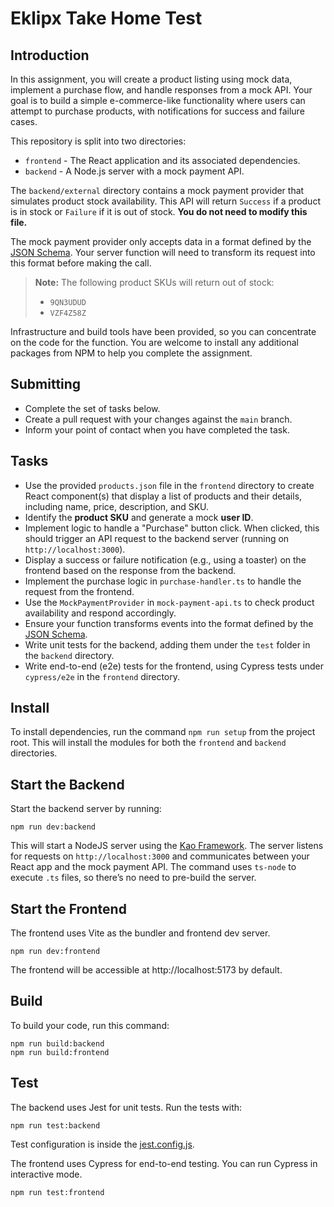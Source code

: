 # Eklipx Take Home Test

## Introduction

In this assignment, you will create a product listing using mock data, implement a purchase flow, and handle responses from a mock API. Your goal is to build a simple e-commerce-like functionality where users can attempt to purchase products, with notifications for success and failure cases.

This repository is split into two directories:
- `frontend` - The React application and its associated dependencies.
- `backend` - A Node.js server with a mock payment API.

The `backend/external` directory contains a mock payment provider that simulates product stock availability. This API will return `Success` if a product is in stock or `Failure` if it is out of stock. **You do not need to modify this file.**

The mock payment provider only accepts data in a format defined by the [JSON Schema](./backend/external/schema.json). Your server function will need to transform its request into this format before making the call.

> **Note:** The following product SKUs will return out of stock:
> - `9QN3UDUD`
> - `VZF4Z58Z`

Infrastructure and build tools have been provided, so you can concentrate on the code for the function.
You are welcome to install any additional packages from NPM to help you complete the assignment.

## Submitting

- Complete the set of tasks below.
- Create a pull request with your changes against the `main` branch.
- Inform your point of contact when you have completed the task.

## Tasks

- Use the provided `products.json` file in the `frontend` directory to create React component(s) that display a list of products and their details, including name, price, description, and SKU.
- Identify the **product SKU** and generate a mock **user ID**.
- Implement logic to handle a "Purchase" button click. When clicked, this should trigger an API request to the backend server (running on `http://localhost:3000`).
- Display a success or failure notification (e.g., using a toaster) on the frontend based on the response from the backend.
- Implement the purchase logic in `purchase-handler.ts` to handle the request from the frontend.
- Use the `MockPaymentProvider` in `mock-payment-api.ts` to check product availability and respond accordingly.
- Ensure your function transforms events into the format defined by the [JSON Schema](./backend/external/schema.json).
- Write unit tests for the backend, adding them under the `test` folder in the `backend` directory.
- Write end-to-end (e2e) tests for the frontend, using Cypress tests under `cypress/e2e` in the `frontend` directory.

## Install

To install dependencies, run the command `npm run setup` from the project root. This will install the modules for both the `frontend` and `backend` directories.

## Start the Backend 

Start the backend server by running:

```
npm run dev:backend
```

This will start a NodeJS server using the [Kao Framework](https://koajs.com/). The server listens for requests on `http://localhost:3000` and communicates between your React app and the mock payment API. The command uses `ts-node` to execute `.ts` files, so there’s no need to pre-build the server.

## Start the Frontend 

The frontend uses Vite as the bundler and frontend dev server.

```
npm run dev:frontend
```

The frontend will be accessible at http://localhost:5173 by default.

## Build

To build your code, run this command:

```
npm run build:backend
npm run build:frontend
```

## Test

The backend uses Jest for unit tests. Run the tests with:

```
npm run test:backend
```

Test configuration is inside the [jest.config.js](./backend/jest.config.ts).

The frontend uses Cypress for end-to-end testing. You can run Cypress in interactive mode.
```
npm run test:frontend
```
